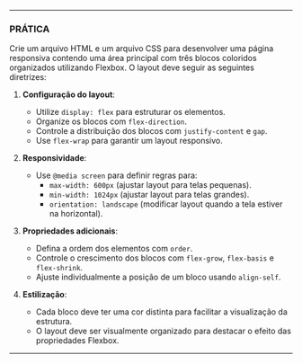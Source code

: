 -----

### **PRÁTICA**

Crie um arquivo HTML e um arquivo CSS para desenvolver uma página responsiva contendo uma área principal com três blocos coloridos organizados utilizando Flexbox. O layout deve seguir as seguintes diretrizes:

1.  **Configuração do layout**:

      * Utilize `display: flex` para estruturar os elementos.
      * Organize os blocos com `flex-direction`.
      * Controle a distribuição dos blocos com `justify-content` e `gap`.
      * Use `flex-wrap` para garantir um layout responsivo.

2.  **Responsividade**:

      * Use `@media screen` para definir regras para:
          * `max-width: 600px` (ajustar layout para telas pequenas).
          * `min-width: 1024px` (ajustar layout para telas grandes).
          * `orientation: landscape` (modificar layout quando a tela estiver na horizontal).

3.  **Propriedades adicionais**:

      * Defina a ordem dos elementos com `order`.
      * Controle o crescimento dos blocos com `flex-grow`, `flex-basis` e `flex-shrink`.
      * Ajuste individualmente a posição de um bloco usando `align-self`.

4.  **Estilização**:

      * Cada bloco deve ter uma cor distinta para facilitar a visualização da estrutura.
      * O layout deve ser visualmente organizado para destacar o efeito das propriedades Flexbox.

-----